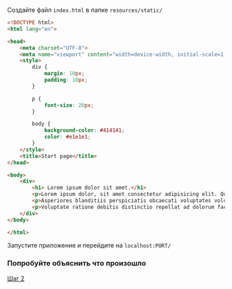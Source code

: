 Создайте файл `index.html` в папке `resources/static/` 

```html
<!DOCTYPE html>
<html lang="en">

<head>
    <meta charset="UTF-8">
    <meta name="viewport" content="width=device-width, initial-scale=1.0">
    <style>
        div {
            margin: 10px;
            padding: 10px;
        }

        p {
            font-size: 20px;
        }

        body {
            background-color: #414141;
            color: #e1e1e1;
        }
    </style>
    <title>Start page</title>
</head>

<body>
    <div>
        <h1> Lorem ipsum dolor sit amet.</h1>
        <p>Lorem ipsum dolor, sit amet consectetur adipisicing elit. Quasi, recusandae.</p>
        <p>Asperiores blanditiis perspiciatis obcaecati voluptates voluptatem voluptatum eaque possimus atque.</p>
        <p>Voluptate ratione debitis distinctio repellat ad dolorum facere, perferendis maxime!</p>
    </div>
</body>

</html>
```

Запустите приложение и перейдите на `localhost:PORT/`

### Попробуйте объяснить что произошло

[Шаг 2](./step-02.md)

